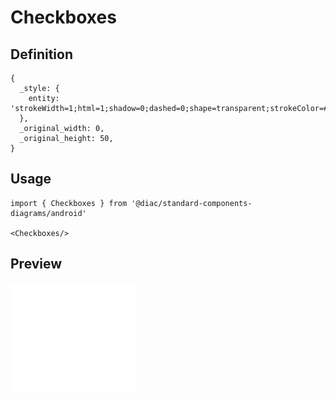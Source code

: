 # Checkboxes

## Definition

```
{
  _style: { 
    entity: 'strokeWidth=1;html=1;shadow=0;dashed=0;shape=transparent;strokeColor=#33b5e5',
  },
  _original_width: 0,
  _original_height: 50,
}
```

## Usage

```
import { Checkboxes } from '@diac/standard-components-diagrams/android'

<Checkboxes/>
```

## Preview

<img src="./checkboxes.png" width="200"/>
